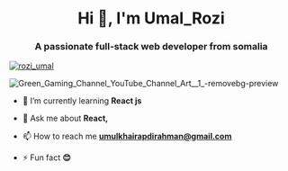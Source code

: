 <h1 align="center">Hi 👋, I'm Umal_Rozi</h1>
<h3 align="center">A passionate full-stack web developer from somalia</h3>
<p align="left"> <a href="https://twitter.com/rozi_umal" target="blank"><img src="https://img.shields.io/twitter/follow/rozi_umal?logo=twitter&style=for-the-badge" alt="rozi_umal" /></a> </p>

![Green_Gaming_Channel_YouTube_Channel_Art__1_-removebg-preview](https://github.com/umal-Rozi/umal-rozi/assets/109276151/f6b920d0-7405-4f61-9fbc-f51e2babc43e)



- 🌱 I’m currently learning **React js**

- 💬 Ask me about **React,**

- 📫 How to reach me **umulkhairapdirahman@gmail.com**

- ⚡ Fun fact **😊**




